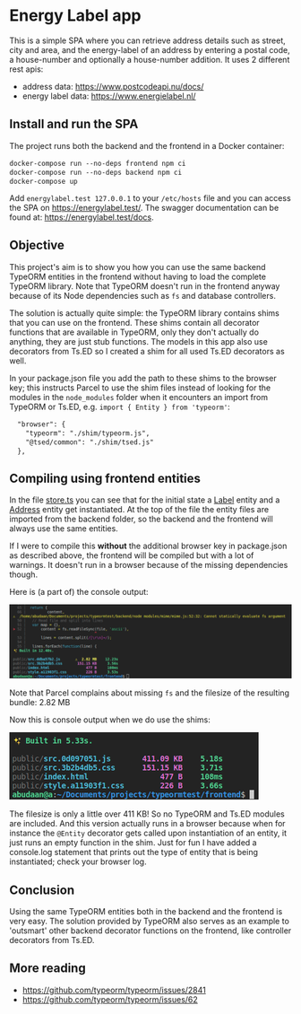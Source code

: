 # Energy Label app

This is a simple SPA where you can retrieve address details such as street, city and area, and the energy-label of an address by entering a postal code, a house-number and optionally a house-number addition. It uses 2 different rest apis:

- address data: <https://www.postcodeapi.nu/docs/>
- energy label data: <https://www.energielabel.nl/>

## Install and run the SPA

The project runs both the backend and the frontend in a Docker container:

```
docker-compose run --no-deps frontend npm ci
docker-compose run --no-deps backend npm ci
docker-compose up
```
Add `energylabel.test 127.0.0.1` to your `/etc/hosts` file and you can access the SPA on <https://energylabel.test/>.
The swagger documentation can be found at: <https://energylabel.test/docs>.

## Objective

This project's aim is to show you how you can use the same backend TypeORM entities in the frontend without having to load the complete TypeORM library. Note that TypeORM doesn't run in the frontend anyway because of its Node dependencies such as `fs` and database controllers.

The solution is actually quite simple: the TypeORM library contains shims that you can use on the frontend. These shims contain all decorator functions that are available in TypeORM, only they don't actually do anything, they are just stub functions. The models in this app also use decorators from Ts.ED so I created a shim for all used Ts.ED decorators as well.

In your package.json file you add the path to these shims to the browser key; this instructs Parcel to use the shim files instead of looking for the modules in the `node_modules` folder when it encounters an import from TypeORM or Ts.ED, e.g. `import { Entity } from 'typeorm'`:

```
  "browser": {
    "typeorm": "./shim/typeorm.js",
    "@tsed/common": "./shim/tsed.js"
  },
```

## Compiling using frontend entities

In the file [store.ts](./frontend/src/store.ts) you can see that for the initial state a [Label](./backend/src/entities/Label.ts) entity and a [Address](./backend/src/entities/Address.ts) entity get instantiated. At the top of the file the entity files are imported from the backend folder, so the backend and the frontend will always use the same entities.

If I were to compile this **without** the additional browser key in package.json as described above, the frontend will be compiled but with a lot of warnings. It doesn't run in a browser because of the missing dependencies though.

Here is (a part of) the console output:

![frontend entities without shim](./readme-images/build-typeorm.png)

Note that Parcel complains about missing `fs` and the filesize of the resulting bundle: 2.82 MB

Now this is console output when we do use the shims:

![frontend entities using shim](./readme-images/build-typeorm-shim.png)

The filesize is only a little over 411 KB! So no TypeORM and Ts.ED modules are included. And this version actually runs in a browser because when for instance the `@Entity` decorator gets called upon instantiation of an entity, it just runs an empty function in the shim. Just for fun I have added a console.log statement that prints out the type of entity that is being instantiated; check your browser log.

## Conclusion

Using the same TypeORM entities both in the backend and the frontend is very easy. The solution provided by TypeORM also serves as an example to 'outsmart' other backend decorator functions on the frontend, like controller decorators from Ts.ED.

## More reading

- <https://github.com/typeorm/typeorm/issues/2841>
- <https://github.com/typeorm/typeorm/issues/62>


